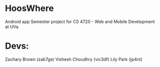 HoosWhere
=========

Android app Semester project for CS 4720 - Web and Mobile Development at UVa

Devs:
=========
Zachary Brown (zab7ge)
Vishesh Choudhry (vic3df)
Lily Park (jp4nt)
